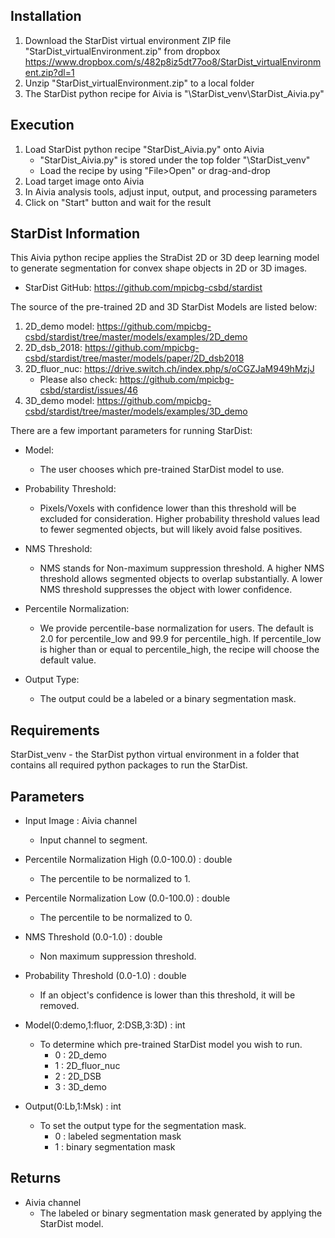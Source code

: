 
Installation
------------
1. Download the StarDist virtual environment ZIP file "StarDist_virtualEnvironment.zip" from dropbox
   https://www.dropbox.com/s/482p8iz5dt77oo8/StarDist_virtualEnvironment.zip?dl=1
2. Unzip "StarDist_virtualEnvironment.zip" to a local folder
3. The StarDist python recipe for Aivia is "\StarDist_venv\StarDist_Aivia.py"


Execution
---------
1. Load StarDist python recipe "StarDist_Aivia.py" onto Aivia
   - "StarDist_Aivia.py" is stored under the top folder "\StarDist_venv"
   - Load the recipe by using "File>Open" or drag-and-drop
2. Load target image onto Aivia
3. In Aivia analysis tools, adjust input, output, and processing parameters
4. Click on "Start" button and wait for the result


StarDist Information
--------------------
This Aivia python recipe applies the StraDist 2D or 3D deep learning model to generate segmentation for convex shape objects in 2D or 3D images.

* StarDist GitHub: https://github.com/mpicbg-csbd/stardist

The source of the pre-trained 2D and 3D StarDist Models are listed below:

1. 2D_demo model: https://github.com/mpicbg-csbd/stardist/tree/master/models/examples/2D_demo
2. 2D_dsb_2018: https://github.com/mpicbg-csbd/stardist/tree/master/models/paper/2D_dsb2018
3. 2D_fluor_nuc: https://drive.switch.ch/index.php/s/oCGZJaM949hMzjJ
   * Please also check: https://github.com/mpicbg-csbd/stardist/issues/46
4. 3D_demo model: https://github.com/mpicbg-csbd/stardist/tree/master/models/examples/3D_demo

There are a few important parameters for running StarDist:

* Model: 
  * The user chooses which pre-trained StarDist model to use.

* Probability Threshold:
  * Pixels/Voxels with confidence lower than this threshold will be excluded for consideration. Higher probability threshold values lead to fewer segmented objects, but will likely avoid false positives.

* NMS Threshold:
  * NMS stands for Non-maximum suppression threshold. A higher NMS threshold allows segmented objects to overlap substantially. A lower NMS threshold   suppresses the object with lower confidence.

* Percentile Normalization:
  * We provide percentile-base normalization for users. The default is 2.0 for percentile_low and 99.9 for percentile_high. If percentile_low is higher than or equal to percentile_high, the recipe will choose the default value.

* Output Type:
  * The output could be a labeled or a binary segmentation mask.

Requirements
------------
StarDist_venv - the StarDist python virtual environment in a folder that contains all required python packages to run the StarDist.


Parameters
----------
* Input Image : Aivia channel
  * Input channel to segment.

* Percentile Normalization High (0.0-100.0) : double
  * The percentile to be normalized to 1.

* Percentile Normalization Low (0.0-100.0) : double
  * The percentile to be normalized to 0.

* NMS Threshold (0.0-1.0) : double
  * Non maximum suppression threshold.

* Probability Threshold (0.0-1.0) : double
  * If an object's confidence is lower than this threshold, it will be removed.

* Model(0:demo,1:fluor, 2:DSB,3:3D) : int
  * To determine which pre-trained StarDist model you wish to run.
    * 0 : 2D_demo
    * 1 : 2D_fluor_nuc
    * 2 : 2D_DSB
    * 3 : 3D_demo

* Output(0:Lb,1:Msk) : int
  * To set the output type for the segmentation mask.
    * 0 : labeled segmentation mask
    * 1 : binary segmentation mask 


Returns
-------
* Aivia channel
  * The labeled or binary segmentation mask generated by applying the StarDist model.